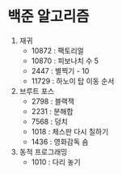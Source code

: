 # 백준 알고리즘
1. 재귀
    - 10872     : 팩토리얼
    - 10870     : 피보나치 수 5
    - 2447      : 별찍기 - 10 
    - 11729     : 하노이 탑 이동 순서
2. 브루트 포스
    - 2798      : 블랙잭
    - 2231      : 분해합
    - 7568      : 덩치
    - 1018      : 체스판 다시 칠하기
    - 1436      : 영화감독 숌
3. 동적 프로그래밍
    - 1010      : 다리 놓기


